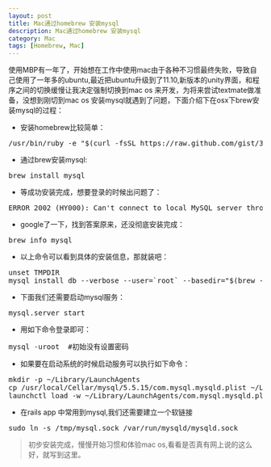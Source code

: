 ```yaml
---
layout: post
title: Mac通过homebrew 安装mysql
description: Mac通过homebrew 安装mysql
category: Mac
tags: [Homebrew, Mac]
---
```

使用MBP有一年了，开始想在工作中使用mac由于各种不习惯最终失败，导致自己使用了一年多的ubuntu,最近把ubuntu升级到了11.10,新版本的unity界面，和程序之间的切换缓慢让我决定强制切换到mac  os 来开发，为将来尝试textmate做准备，没想到刚切到mac os 安装mysql就遇到了问题，下面介绍下在osx下brew安装mysql的过程：

 - 安装homebrew比较简单：
<pre>
/usr/bin/ruby -e "$(curl -fsSL https://raw.github.com/gist/323731)"
</pre>
 - 通过brew安装mysql:
<pre>
brew install mysql
</pre>
 - 等成功安装完成，想要登录的时候出问题了：
<pre>
ERROR 2002 (HY000): Can't connect to local MySQL server through socket '/tmp/mysql.sock' (2)
</pre>
 - google了一下，找到答案原来，还没彻底安装完成：
<pre>
brew info mysql
</pre>
 - 以上命令可以看到具体的安装信息，那就装吧：
<pre>
unset TMPDIR
mysql_install_db --verbose --user=`root` --basedir="$(brew --prefix mysql)" --datadir=/usr/local/var/mysql --tmpdir=/tmp
</pre>
 - 下面我们还需要启动mysql服务：
<pre>
mysql.server start
</pre>
 - 用如下命令登录即可：
<pre>
mysql -uroot  #初始没有设置密码
</pre>
 - 如果要在启动系统的时候启动服务可以执行如下命令：
<pre>
mkdir -p ~/Library/LaunchAgents
cp /usr/local/Cellar/mysql/5.5.15/com.mysql.mysqld.plist ~/Library/LaunchAgents/
launchctl load -w ~/Library/LaunchAgents/com.mysql.mysqld.plist
</pre>
 - 在rails app 中常用到mysql,我们还需要建立一个软链接
<pre>
sudo ln -s /tmp/mysql.sock /var/run/mysqld/mysqld.sock
</pre>

>  初步安装完成，慢慢开始习惯和体验mac os,看看是否真有网上说的这么好，就写到这里。

